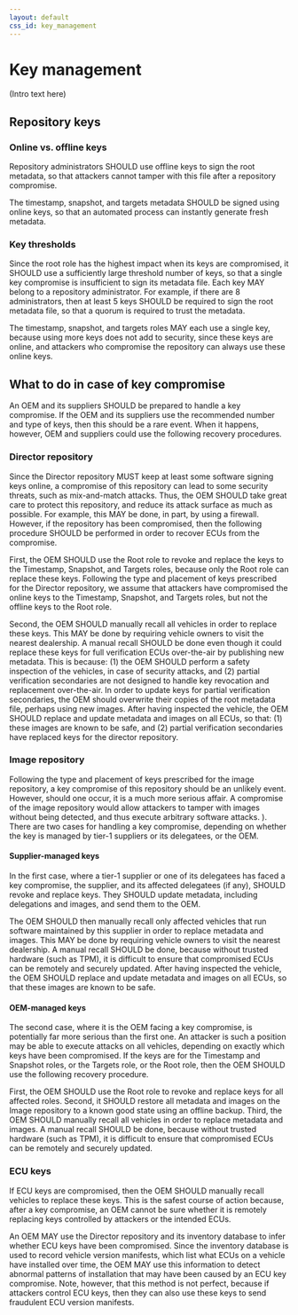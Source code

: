 ```yaml
---
layout: default
css_id: key_management
---
```


# Key management

(Intro text here)

## Repository keys


### Online vs. offline keys
Repository administrators SHOULD use offline keys to sign the root metadata, so that attackers cannot tamper with this file after a repository compromise.

The timestamp, snapshot, and targets metadata SHOULD be signed using online keys, so that an automated process can instantly generate fresh metadata.

### Key thresholds

Since the root role has the highest impact when its keys are compromised, it SHOULD use a sufficiently large threshold number of keys, so that a single key compromise is insufficient to sign its metadata file. Each key MAY belong to a repository administrator. For example, if there are 8 administrators, then at least 5 keys SHOULD be required to sign the root metadata file, so that a quorum is required to trust the metadata.

The timestamp, snapshot, and targets roles MAY each use a single key, because using more keys does not add to security, since these keys are online, and attackers who compromise the repository can always use these online keys.

## What to do in case of key compromise
An OEM and its suppliers SHOULD be prepared to handle a key compromise. If the OEM and its suppliers use the recommended number and type of keys, then this should be a rare event. When it happens, however, OEM and suppliers could use the following recovery procedures.


### Director repository

Since the Director repository MUST keep at least some software signing keys online, a compromise of this repository can lead to some security threats, such as mix-and-match attacks. Thus, the OEM SHOULD take great care to protect this repository, and reduce its attack surface as much as possible. For example, this MAY be done, in part, by using a firewall. However, if the repository has been compromised, then the following procedure SHOULD be performed in order to recover ECUs from the compromise.

First, the OEM SHOULD use the Root role to revoke and replace the keys to the Timestamp, Snapshot, and Targets roles, because only the Root role can replace these keys. Following the type and placement of keys prescribed for the Director repository, we assume that attackers have compromised the online keys to the Timestamp, Snapshot, and Targets roles, but not the offline keys to the Root role.

Second, the OEM SHOULD manually recall all vehicles in order to replace these keys. This MAY be done by requiring vehicle owners to visit the nearest dealership. A manual recall SHOULD be done even though it could replace these keys for full verification ECUs over-the-air by publishing new metadata. This is because: (1) the OEM SHOULD perform a safety inspection of the vehicles, in case of security attacks, and (2) partial verification secondaries are not designed to handle key revocation and replacement over-the-air. In order to update keys for partial verification secondaries, the OEM should overwrite their copies of the root metadata file, perhaps using new images. After having inspected the vehicle, the OEM SHOULD replace and update metadata and images on all ECUs, so that: (1) these images are known to be safe, and (2) partial verification secondaries have replaced keys for the director repository.

### Image repository

Following the type and placement of keys prescribed for the image repository, a key compromise of this repository should be an unlikely event. However, should one occur, it
is a much more serious affair. A compromise of the image repository would allow attackers  to tamper with images without being detected, and thus execute arbitrary software attacks. ). There are two cases for handling a key compromise, depending on whether the key is managed by tier-1 suppliers or its delegatees, or the OEM.

#### Supplier-managed keys

In the first case, where a tier-1 supplier or one of its delegatees has faced a key compromise, the supplier, and its affected delegatees (if any), SHOULD revoke and replace keys. They SHOULD update metadata, including delegations and images, and send them to the OEM.

The OEM SHOULD then manually recall only affected vehicles that run software maintained by this supplier in order to replace metadata and images. This MAY be done by requiring vehicle owners to visit the nearest dealership. A manual recall SHOULD be done, because without trusted hardware (such as TPM), it is difficult to ensure that compromised ECUs can be remotely and securely updated. After having inspected the vehicle, the OEM SHOULD replace and update metadata and images on all ECUs, so that these images are known to be safe.

#### OEM-managed keys

The second case, where it is the OEM facing a key compromise, is potentially far more serious than the first one. An attacker is such a position may be able to execute attacks on all vehicles, depending on exactly which keys have been compromised. If the keys are for the Timestamp and Snapshot roles, or the Targets role, or the Root role, then the OEM SHOULD use the following recovery procedure.

First, the OEM SHOULD use the Root role to revoke and replace keys for all affected roles. Second, it SHOULD restore all metadata and images on the Image repository to a known good state using an offline backup. Third, the OEM SHOULD manually recall all vehicles in order to replace metadata and images. A manual recall SHOULD be done, because without trusted hardware (such as TPM), it is difficult to ensure that compromised ECUs can be remotely and securely updated.

### ECU keys

If ECU keys are compromised, then the OEM SHOULD manually recall vehicles to replace these keys. This is the safest course of action because,  after a key compromise, an OEM cannot be sure whether it is remotely replacing keys controlled by attackers or the intended ECUs.

An OEM MAY use the Director repository and its inventory database to infer whether ECU keys have been compromised. Since the inventory database is used to record vehicle version manifests, which list what ECUs on a vehicle have installed over time, the OEM MAY use this information to detect abnormal patterns of installation that may have been caused by an ECU key compromise. Note, however, that this method is not perfect, because if attackers control ECU keys, then they can also use these keys to send fraudulent ECU version manifests.
